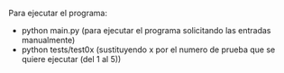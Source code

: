 Para ejecutar el programa:
- python main.py (para ejecutar el programa solicitando las entradas manualmente)
- python tests/test0x (sustituyendo x por el numero de prueba que se quiere ejecutar (del 1 al 5))


